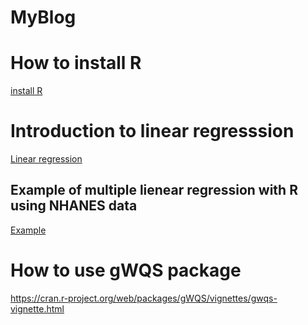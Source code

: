 # MyBlog

# How to install R

[install R](https://rpubs.com/ToniSignes/862089) 



# Introduction to linear regresssion

[Linear regression](https://rpubs.com/ToniSignes/862100)



## Example of multiple lienear regression with R using NHANES data 

[Example](https://rpubs.com/ToniSignes/863500)



# How to use gWQS package

https://cran.r-project.org/web/packages/gWQS/vignettes/gwqs-vignette.html